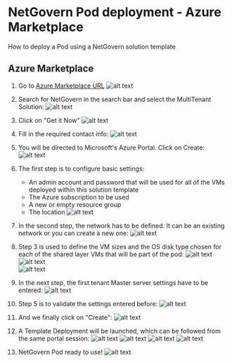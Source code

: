 # NetGovern Pod deployment - Azure Marketplace
How to deploy a Pod using a NetGovern solution template

## Azure Marketplace

1. Go to [Azure Marketplace URL](https://azuremarketplace.microsoft.com)
![alt text](./imgs/1-azure_marketplace.png "Azure Search")  

2. Search for NetGovern in the search bar and select the MultiTenant Solution:
![alt text](./imgs/2-azure_marketplace.png "Azure Search Results")  

3. Click on "Get it Now"
![alt text](./imgs/3-azure_marketplace.png "Azure Solution Template")  

4. Fill in the required contact info:
![alt text](./imgs/4-azure_marketplace.png "Contact Info")  

5. You will be directed to Microsoft's Azure Portal.  Click on Create:
![alt text](./imgs/5-azure_portal.png "Create")  

6. The first step is to configure basic settings:  
    * An admin account and password that will be used for all of the VMs deployed within this solution template
    * The Azure subscription to be used
    * A new or empty resource group
    * The location
    ![alt text](./imgs/6-azure_portal.png "Basics")  

7. In the second step, the network has to be defined.  It can be an existing network or you can create a new one:
![alt text](./imgs/7-azure_portal.png "Network")  

8. Step 3 is used to define the VM sizes and the OS disk type chosen for each of the shared layer VMs that will be part of the pod:
![alt text](./imgs/8-azure_portal.png "VM Settings - Shared")  
![alt text](./imgs/9-azure_portal.png "VM Settings - VM Size")  
![alt text](./imgs/10-azure_portal.png "VM Settings - Shared 2")  

9. In the next step, the first tenant Master server settings have to be entered:
![alt text](./imgs/11-azure_portal.png "VM Settings - Master")  

10. Step 5 is to validate the settings entered before:
![alt text](./imgs/12-azure_portal.png "Summary")  

11. And we finally click on "Create":
![alt text](./imgs/13-azure_portal.png "VM Settings - Master")  

12. A Template Deployment will be launched, which can be followed from the same portal session:
![alt text](./imgs/14-azure_portal.png "Template Deployment Status 1")
![alt text](./imgs/15-azure_portal.png "Template Deployment Status 2")
![alt text](./imgs/16-azure_portal.png "Template Deployment Status 3")
![alt text](./imgs/14-azure_portal.png "Template Deployment Status 1")  

13. NetGovern Pod ready to use!
![alt text](./imgs/15-azure_portal.png "Virtual Machines")